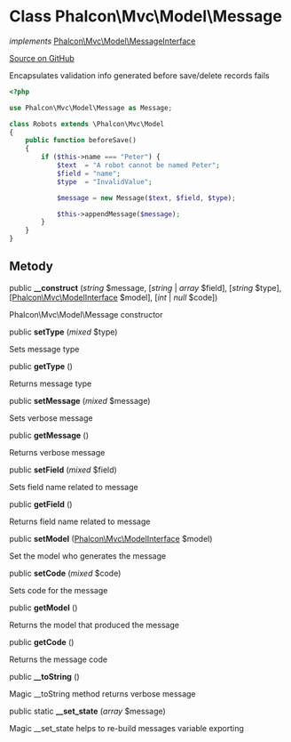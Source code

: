 # Class **Phalcon\\Mvc\\Model\\Message**

*implements* [Phalcon\Mvc\Model\MessageInterface](/en/3.1.2/api/Phalcon_Mvc_Model_MessageInterface)

<a href="https://github.com/phalcon/cphalcon/blob/master/phalcon/mvc/model/message.zep" class="btn btn-default btn-sm">Source on GitHub</a>

Encapsulates validation info generated before save/delete records fails

```php
<?php

use Phalcon\Mvc\Model\Message as Message;

class Robots extends \Phalcon\Mvc\Model
{
    public function beforeSave()
    {
        if ($this->name === "Peter") {
            $text  = "A robot cannot be named Peter";
            $field = "name";
            $type  = "InvalidValue";

            $message = new Message($text, $field, $type);

            $this->appendMessage($message);
        }
    }
}

```

## Metody

public **__construct** (*string* $message, [*string* | *array* $field], [*string* $type], [[Phalcon\Mvc\ModelInterface](/en/3.1.2/api/Phalcon_Mvc_ModelInterface) $model], [*int* | *null* $code])

Phalcon\\Mvc\\Model\\Message constructor

public **setType** (*mixed* $type)

Sets message type

public **getType** ()

Returns message type

public **setMessage** (*mixed* $message)

Sets verbose message

public **getMessage** ()

Returns verbose message

public **setField** (*mixed* $field)

Sets field name related to message

public **getField** ()

Returns field name related to message

public **setModel** ([Phalcon\Mvc\ModelInterface](/en/3.1.2/api/Phalcon_Mvc_ModelInterface) $model)

Set the model who generates the message

public **setCode** (*mixed* $code)

Sets code for the message

public **getModel** ()

Returns the model that produced the message

public **getCode** ()

Returns the message code

public **__toString** ()

Magic __toString method returns verbose message

public static **__set_state** (*array* $message)

Magic __set_state helps to re-build messages variable exporting